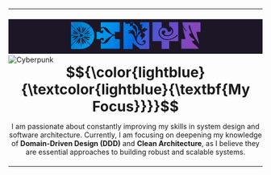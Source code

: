 <body>
  <!-- Add a horizontal rule with a light blue border and 20px top and bottom margins -->
  <hr style="border: 1px solid #WJfF69B4; margin-top: 20px; margin-bottom: 20px;"> 
  
  <!-- Add an image with a GIF of DenyS -->
  <img src="https://github.com/Animatea/Animatea/blob/main/assets/DenyS.gif" alt="Your Name">

  <!-- Add an image with a GIF of a Cyberpunk background -->
  <img src="https://github.com/Animatea/Animatea/blob/main/assets/background.gif" alt="Cyberpunk">

  <div style="text-align: center;">
    <!-- Add a heading with a light blue text and no margin -->
    <h1 style="margin: 0;">$${\color{lightblue}{\textcolor{lightblue}{\textbf{My Focus}}}}$$</h1>
    <p>
      <!-- Add a paragraph with a description of the author's passion for system design and software architecture -->
      I am passionate about constantly improving my skills in system design and software architecture. Currently, I am focusing on deepening my knowledge of <strong>Domain-Driven Design (DDD)</strong> and <strong>Clean Architecture</strong>, as I believe they are essential approaches to building robust and scalable systems.
    </p>
  </div>

  <!-- Add a horizontal rule with a light blue border and 20px top and bottom margins -->
  <hr style="border: 1px solid #WJfF69B4; margin-top: 20px; margin-bottom: 20px;"> 
  
</body>
